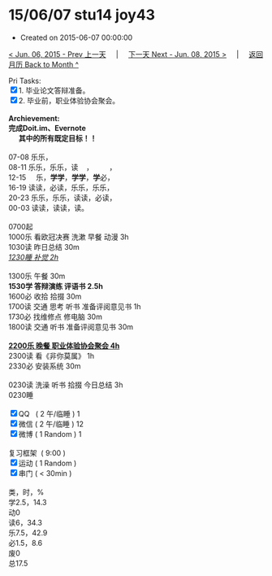 # 15/06/07 stu14 joy43

- Created on 2015-06-07 00:00:00

[< Jun. 06, 2015 - Prev 上一天](/lifelogs/2015/06/d06.md) &nbsp; &nbsp; | &nbsp; &nbsp; [下一天 Next - Jun. 08, 2015 >](/lifelogs/2015/06/d08.md) &nbsp; &nbsp; |  &nbsp; &nbsp; [返回月历 Back to Month ^](/lifelogs/2015/06/index.md)
<br/><div>Pri Tasks:<br clear="none"/><input type="checkbox" checked="true" ></en-todo>1. 毕业论文答辩准备。</div><div><input type="checkbox" checked="true" ></en-todo>2. 毕业前，职业体验协会聚会。</div><div><br clear="none"/></div><div><strong>Archievement:</strong></div><div><strong><en-todo></en-todo>完成Doit.im、</strong><strong>Evernote</strong></div><div><strong>      其中的</strong><strong>所有</strong><strong>既定目标！！</strong></div><div><div><br clear="none"/></div><div>07-08 乐乐，</div>08-11 乐乐，乐乐，读    ，        ，</div><div>12-15     乐，<strong>学学</strong>，<strong>学学</strong>，<strong>学</strong>必，<br clear="none"/> 16-19 读读，必读，乐乐，乐乐，<br clear="none"/> 20-23 乐乐，乐乐，读读，必读，</div><div>00-03 读读，读读，读。<br clear="none"/><div><br clear="none"/></div>0700起<br clear="none"/> 1000乐 看欧冠决赛 洗漱 早餐 动漫 3h</div><div>1030读 昨日总结 30m</div><div><span style="text-decoration: underline;"><em>1230睡 补觉 2h</em></span></div><div><br clear="none"/></div><div>1300乐 午餐 30m</div><div><strong>1530学 答辩演练 评语书 2.5h</strong></div><div><div>1600必 收拾 拾掇 30m</div><div>1700读 交通 思考 听书 准备评阅意见书 1h</div><div>1730必 找维修点 修电脑 30m</div><div>1800读 交通 听书 准备评阅意见书 30m</div><div><br clear="none"/></div><strong><span style="text-decoration: underline;">2200乐 晚餐 职业体验协会聚会 4h</span></strong><br clear="none"/> 2300读 看《非你莫属》 1h</div><div>2330必 安装系统 30m</div><div><br clear="none"/></div><div>0230读 洗澡 听书 拾掇 今日总结 3h</div><div>0230睡</div><div><br clear="none"/></div><div><input type="checkbox" checked="true" ></en-todo>QQ   ( 2 午/临睡 ) 1<br clear="none"/><input type="checkbox" checked="true" ></en-todo>微信 ( 2 午/临睡 ) 12</div><div><input type="checkbox" checked="true" ></en-todo>微博 ( 1 Random ) 1</div><div><br clear="none"/></div><div><en-todo></en-todo>复习框架  ( 9:00 ) <br clear="none"/></div><div><input type="checkbox" checked="true" ></en-todo>运动 ( 1 Random ) </div><div><input type="checkbox" checked="true" ></en-todo>串门 ( < 30min ) </div><div><div><br clear="none"/></div>类，时，%<br clear="none"/> 学2.5，14.3<br clear="none"/> 动0<br clear="none"/> 读6，34.3<br clear="none"/> 乐7.5，42.9<br clear="none"/> 必1.5，8.6<br clear="none"/> 废0<br clear="none"/> 总17.5</div>
